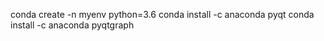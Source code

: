 conda create -n myenv python=3.6
conda install -c anaconda pyqt
conda install -c anaconda pyqtgraph
